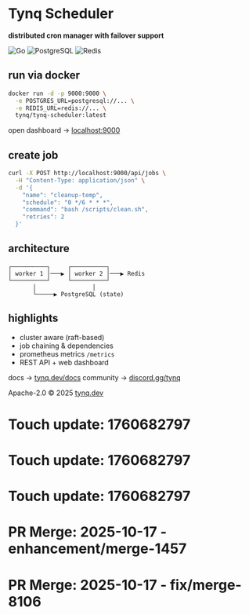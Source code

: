 #  Tynq Scheduler

**distributed cron manager with failover support**

![Go](https://img.shields.io/badge/go-1.22-blue)
![PostgreSQL](https://img.shields.io/badge/db-postgres-informational)
![Redis](https://img.shields.io/badge/queue-redis-red)

## run via docker

```bash
docker run -d -p 9000:9000 \
  -e POSTGRES_URL=postgresql://... \
  -e REDIS_URL=redis://... \
  tynq/tynq-scheduler:latest
```

open dashboard → [localhost:9000](http://localhost:9000)

## create job

```bash
curl -X POST http://localhost:9000/api/jobs \
  -H "Content-Type: application/json" \
  -d '{
    "name": "cleanup-temp",
    "schedule": "0 */6 * * *",
    "command": "bash /scripts/clean.sh",
    "retries": 2
  }'
```

## architecture

```
┌──────────┐     ┌──────────┐
│ worker 1 │───▶ │ worker 2 │───▶ Redis
└──────────┘     └──────────┘
       │                │
       └─────▶ PostgreSQL (state)
```

## highlights

* cluster aware (raft-based)
* job chaining & dependencies
* prometheus metrics `/metrics`
* REST API + web dashboard

docs → [tynq.dev/docs](https://tynq.dev/docs)
community → [discord.gg/tynq](https://discord.gg/tynq)

Apache-2.0 © 2025 [tynq.dev](https://tynq.dev)

# Touch update: 1760682797

# Touch update: 1760682797

# Touch update: 1760682797

# PR Merge: 2025-10-17 - enhancement/merge-1457

# PR Merge: 2025-10-17 - fix/merge-8106
